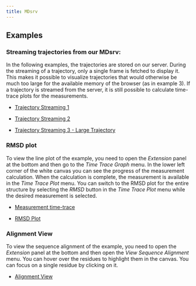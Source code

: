 ```yaml
---
title: MDsrv
---
```


## Examples

### Streaming trajectories from our MDsrv:

In the following examples, the trajectories are stored on our server. During the streaming of a trajectory, only a single frame is fetched to display it. This makes it possible to visualize trajectories that would otherwise be much too large for the available memory of the browser (as in example 3). If a trajectory is streamed from the server, it is still possible to calculate time-trace plots for the measurements.

- <a href="https://proteininformatics.informatik.uni-leipzig.de/?session-url=https%3A%2F%2Fremote.sca-ds.de%2Fget%2Fsession%2F80de2863-618b-4e4d-b811-316027fed991" target="_blank">Trajectory Streaming 1</a>

- <a href="https://proteininformatics.informatik.uni-leipzig.de/?session-url=https%3A%2F%2Fremote.sca-ds.de%2Fget%2Fsession%2Fb7871196-f9a2-40e0-86dc-ccc6c11c7304" target="_blank">Trajectory Streaming 2</a>

- <a href="https://proteininformatics.informatik.uni-leipzig.de/?session-url=https%3A%2F%2Fremote.sca-ds.de%2Fget%2Fsession%2Ff010cb1f-44ed-4938-8e56-610936224006" target="_blank">Trajectory Streaming 3 - Large Trajectory</a>

### RMSD plot 

To view the line plot of the example, you need to open the _Extension_ panel at the bottom and then go to the _Time Trace Graph_ menu. In the lower left corner of the white canvas you can see the progress of the measurement calculation. When the calculation is complete, the measurement is available in the _Time Trace Plot_ menu. You can switch to the RMSD plot for the entire structure by selecting the _RMSD_ button in the _Time Trace Plot_ menu while the desired measurement is selected.

- <a href="https://proteininformatics.informatik.uni-leipzig.de/?session-url=https%3A%2F%2Fremote.sca-ds.de%2Fget%2Fsession%2Fa491ac86-989a-416f-96e4-85fae55c4a2f" target="_blank">Measurement time-trace</a>

- <a href="https://proteininformatics.informatik.uni-leipzig.de/?session-url=https%3A%2F%2Fremote.sca-ds.de%2Fget%2Fsession%2Fd462eb69-ca31-44c9-8d9b-42e159dc1f0e" target="_blank">RMSD Plot</a>

### Alignment View

To view the sequence alignment of the example, you need to open the _Extension_ panel at the bottom and then open the _View Sequence Alignment_ menu. You can hover over the residues to highlight them in the canvas. You can focus on a single residue by clicking on it.

- <a href="https://proteininformatics.informatik.uni-leipzig.de/?session-url=https%3A%2F%2Fremote.sca-ds.de%2Fget%2Fsession%2F9ddf37db-a249-4f6e-b542-9626b1cf6182" target="_blank">Alignment View</a>








